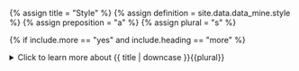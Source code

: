 <!--------------------------------------------- TITLE AND DEFINITION starts -->

{% assign title = "Style" %}
{% assign definition = site.data.data_mine.style %}
{% assign preposition = "a" %}
{% assign plural = "s" %}

<!--------------------------------------------- TITLE AND DEFINITION ends -->

{% if include.more == "yes" and include.heading == "more" %}
<details class="detailsCollapsible"><summary class="nobr">Click to learn more about {{ title | downcase }}{{plural}}
</summary>
{% endif %}

{% if include.heading != "" and include.heading != "more" %}
{{include.heading}} {{title}}
{% endif %}

{% if include.icon != "no" %} 

{% if include.table == "yes" and include.icon != "no" %}
<table class="definitionTable"><tr><td>
{% endif %}

<img src='images/icons/{{include.icon}}{{ title | downcase | replace: " ", "-" }}.png' />

{% if include.table == "yes" and include.icon != "no" %}
</td><td>
{% endif %}

{% endif %}

{% if include.definition == "bold" %}

<strong>{{ definition }}</strong>

{% else %}

{{ definition }}

{% endif %}

{% if include.table == "yes" and include.icon != "no" %}
</td></tr></table>
{% endif %}

{% if include.more == "yes" and include.content == "more" and include.heading != "more" %}
<details class="detailsCollapsible"><summary class="nobr">Click to learn more about {{ title | downcase }}{{plural}}
</summary>
{% endif %}

{% if include.content != "no" %}

<!--------------------------------------------- CONTENT starts -->

A style applied to a polygon body or a polygon border node acts as the default style.

<!--------------------------------------------- CONTENT ends -->

{% endif %}

{% if include.more == "yes" and include.content != "more" and include.heading != "more" %}
<details class="detailsCollapsible"><summary class="nobr">Click to learn more about {{ title | downcase }}{{plural}}
</summary>
{% endif %}

{% if include.adding != "" %}

{{include.adding}} Adding {{preposition}} {{title}} Node

<!--------------------------------------------- ADDING starts -->

To add a style, select *Add Style* on a polygon border or polygon body node menu.

<!--------------------------------------------- ADDING ends -->

{% endif %}

{% if include.configuring != "" %}

{{include.configuring}} Configuring the {{title}}

<!--------------------------------------------- CONFIGURING starts -->

Select *Configure Style* on the menu to access the configuration.

A typical definition for a polygon body style looks like this:

```json
{
    "default": {
        "opacity": 0.2,
        "paletteColor": "UI_COLOR.DARK_TURQUOISE"
    },
    "atMousePosition": {
        "opacity": 0.3,
        "paletteColor": "UI_COLOR.DARK_TURQUOISE"
    }
}
```

A typical definition for a polygon border style has a couple more properties:

```json
{
    "default": {
        "opacity": 0.2,
        "lineWidth": 1,
        "lineDash": [0,0],
        "paletteColor": "UI_COLOR.DARK_TURQUOISE"
    },
    "atMousePosition": {
        "opacity": 0.3,
        "lineWidth": 2,
        "lineDash": [0,0],
        "paletteColor": "UI_COLOR.RUSTED_RED"
    }
}
```

The first section of the definition refers, as explicitly stated, to the default state of the style.

The second section refers to the style assigned to the column or period on which the mouse pointer is located. This is very useful for highlighting the specific zone of interest as the user browses the charts.

* ```opacity``` is probably self-explanatory: it may range from ```0``` for a fully transparent object to ```1``` for a solid object.

* ```paletteColor``` sets the color for the *fill* or *stroke* in cases of polygon bodies and polygon borders respectively. Use the variable ```UI_COLOR``` followed by a ```.``` and any of the properties in the following list for a selection of currently available colors:

| Variable Value | RGB Value | Color Sample |
| :--- | :---: | :------------------- |
| ```DARK``` | 48, 48, 54 | <span style="display: block; background: RGB(48, 48, 54); border: 1px solid black;">&nbsp;</span> |
| ```LIGHT``` | 234, 226, 222 | <span style="display: block; background: RGB(234, 226, 222); border: 1px black; border: 1px solid black;">&nbsp;</span> |
| ```GREY``` | 150, 150, 150 | <span style="display: block; background: RGB(150, 150, 150); border: 1px solid black;">&nbsp;</span> |
| ```LIGHT_GREY``` | 247, 247, 247 | <span style="display: block; background: RGB(247, 247, 247); border: 1px solid black;">&nbsp;</span> |
| ```WHITE``` | 255, 255, 255 | <span style="display: block; background: RGB(255, 255, 255); border: 1px solid black;">&nbsp;</span> |
| ```BLACK``` | 0, 0, 0 | <span style="display: block; background: RGB(0, 0, 0); border: 1px solid black;">&nbsp;</span> |
| ```GOLDEN_ORANGE``` | 240, 162, 2 | <span style="display: block; background: RGB(240, 162, 2); border: 1px solid black;">&nbsp;</span> |
| ```RUSTED_RED``` | 204, 88, 53 | <span style="display: block; background: RGB(204, 88, 53); border: 1px solid black;">&nbsp;</span> |
| ```GREEN``` | 188, 214, 67 | <span style="display: block; background: RGB(188, 214, 67); border: 1px solid black;">&nbsp;</span> |
| ```RED``` | 223, 70, 60 | <span style="display: block; background: RGB(223, 70, 60); border: 1px solid black;">&nbsp;</span> |
| ```PATINATED_TURQUOISE``` | 27, 153, 139 | <span style="display: block; background: RGB(27, 153, 139); border: 1px solid black;">&nbsp;</span> |
| ```TITANIUM_YELLOW``` | 244, 228, 9 | <span style="display: block; background: RGB(244, 228, 9); border: 1px solid black;">&nbsp;</span> |
| ```MANGANESE_PURPLE``` | 91,80, 122 | <span style="display: block; background: RGB(91,80, 122); border: 1px solid black;">&nbsp;</span> |
| ```TURQUOISE``` | 74, 207, 217 | <span style="display: block; background: RGB(74, 207, 217); border: 1px solid black;">&nbsp;</span> |
| ```DARK_TURQUOISE``` | 2, 149, 170 | <span style="display: block; background: RGB(2, 149, 170); border: 1px solid black;">&nbsp;</span> |

* ```lineWidth``` is the width of the border line, which should be greater than 0.

* ```lineDash``` is used to turn the border into a dashed-line; the first value corresponds to the length of the dash while the second value defines the length of the space.

{% include note.html content="When using dashed lines, bear in mind that the drawing from one column or period is independent of the next. Big values for dashes and spaces may not work well for lines that span several columns." %}

<!--------------------------------------------- CONFIGURING ends -->

{% endif %}

{% if include.starting != "" %}

{{include.starting}} Starting {{preposition}} {{title}}

<!--------------------------------------------- STARTING starts -->

XXXXXXXXXXXXXXXXXXXXXXXXXXXXXXXXXXXXXXXXXXXXXXXXXXXXXX

<!--------------------------------------------- STARTING ends -->

{% endif %}

{% if include.more == "yes" %}
</details>
{% endif %}